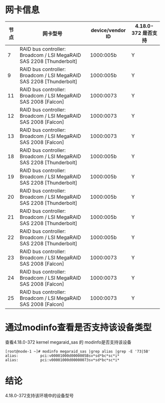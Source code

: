 # 网卡信息
|节点|网卡型号|device/vendor ID|4.18.0-372 是否支持|
|----|----|----|----|
|7      |RAID bus controller: Broadcom / LSI MegaRAID SAS 2208 [Thunderbolt]    |1000:005b|Y| 
|9      |RAID bus controller: Broadcom / LSI MegaRAID SAS 2208 [Thunderbolt]    |1000:005b|Y|
|11     |RAID bus controller: Broadcom / LSI MegaRAID SAS 2008 [Falcon]         |1000:0073|Y|
|12     |RAID bus controller: Broadcom / LSI MegaRAID SAS 2008 [Falcon]         |1000:0073|Y|
|13     |RAID bus controller: Broadcom / LSI MegaRAID SAS 2008 [Falcon]         |1000:0073|Y|
|18     |RAID bus controller: Broadcom / LSI MegaRAID SAS 2208 [Thunderbolt]    |1000:005b|Y|
|19     |RAID bus controller: Broadcom / LSI MegaRAID SAS 2208 [Thunderbolt]    |1000:005b|Y|
|20     |RAID bus controller: Broadcom / LSI MegaRAID SAS 2208 [Thunderbolt]    |1000:005b|Y|
|21     |RAID bus controller: Broadcom / LSI MegaRAID SAS 2208 [Thunderbolt]    |1000:005b|Y|
|22     |RAID bus controller: Broadcom / LSI MegaRAID SAS 2208 [Thunderbolt]    |1000:005b|Y|
|23     |RAID bus controller: Broadcom / LSI MegaRAID SAS 2008 [Falcon]         |1000:0073|Y|
|24     |RAID bus controller: Broadcom / LSI MegaRAID SAS 2008 [Falcon]         |1000:0073|Y|
|25     |RAID bus controller: Broadcom / LSI MegaRAID SAS 2008 [Falcon]         |1000:0073|Y|

# 通过modinfo查看是否支持该设备类型
查看4.18.0-372 kernel megaraid_sas 的 modinfo是否支持该设备
```
[root@node-1 ~]# modinfo megaraid_sas |grep alias |grep -E '73|5B'
alias:          pci:v00001000d0000005Bsv*sd*bc*sc*i*
alias:          pci:v00001000d00000073sv*sd*bc*sc*i*
```

# 结论
4.18.0-372支持该环境中的设备型号
